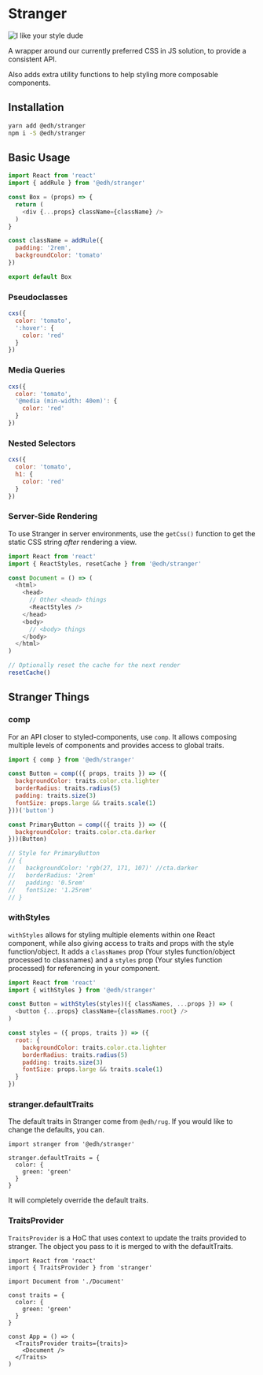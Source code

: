 # Stranger

![I like your style dude](https://thumbs.gfycat.com/JaggedCandidAnnelid-size_restricted.gif)

A wrapper around our currently preferred CSS in JS solution, to provide a consistent API.

Also adds extra utility functions to help styling more composable components.

## Installation

```sh
yarn add @edh/stranger
npm i -S @edh/stranger
```

## Basic Usage

```js
import React from 'react'
import { addRule } from '@edh/stranger'

const Box = (props) => {
  return (
    <div {...props} className={className} />
  )
}

const className = addRule({
  padding: '2rem',
  backgroundColor: 'tomato'
})

export default Box
```

### Pseudoclasses

```js
cxs({
  color: 'tomato',
  ':hover': {
    color: 'red'
  }
})
```

### Media Queries

```js
cxs({
  color: 'tomato',
  '@media (min-width: 40em)': {
    color: 'red'
  }
})
```

### Nested Selectors

```js
cxs({
  color: 'tomato',
  h1: {
    color: 'red'
  }
})
```


### Server-Side Rendering

To use Stranger in server environments, use the `getCss()` function to get the static CSS string *after* rendering a view.

```js
import React from 'react'
import { ReactStyles, resetCache } from '@edh/stranger'

const Document = () => (
  <html>
    <head>
      // Other <head> things
      <ReactStyles />
    </head>
    <body>
      // <body> things
    </body>
  </html>
)

// Optionally reset the cache for the next render
resetCache()

```

## Stranger Things

### comp

For an API closer to styled-components, use `comp`. It allows composing multiple levels of components and provides access to global traits.

```js
import { comp } from '@edh/stranger'

const Button = comp(({ props, traits }) => ({
  backgroundColor: traits.color.cta.lighter
  borderRadius: traits.radius(5)
  padding: traits.size(3)
  fontSize: props.large && traits.scale(1)
}))('button')

const PrimaryButton = comp(({ traits }) => ({
  backgroundColor: traits.color.cta.darker
}))(Button)

// Style for PrimaryButton
// {
//   backgroundColor: 'rgb(27, 171, 107)' //cta.darker
//   borderRadius: '2rem'
//   padding: '0.5rem'
//   fontSize: '1.25rem'
// }
```

### withStyles

`withStyles` allows for styling multiple elements within one React component, while also giving access to traits and props with the style function/object. It adds a `classNames` prop (Your styles function/object processed to classnames) and a `styles` prop (Your styles function processed) for referencing in your component.

```js
import React from 'react'
import { withStyles } from '@edh/stranger'

const Button = withStyles(styles)({ classNames, ...props }) => (
  <button {...props} className={classNames.root} />
)

const styles = ({ props, traits }) => ({
  root: {
    backgroundColor: traits.color.cta.lighter
    borderRadius: traits.radius(5)
    padding: traits.size(3)
    fontSize: props.large && traits.scale(1)
  }
})
```

### stranger.defaultTraits

The default traits in Stranger come from `@edh/rug`. If you would like to change the defaults, you can.

```
import stranger from '@edh/stranger'

stranger.defaultTraits = {
  color: {
    green: 'green'
  }
}
```

It will completely override the default traits.

### TraitsProvider

`TraitsProvider` is a HoC that uses context to update the traits provided to stranger. The object you pass to it is merged to with the defaultTraits.

```
import React from 'react'
import { TraitsProvider } from 'stranger'

import Document from './Document'

const traits = {
  color: {
    green: 'green'
  }
}

const App = () => (
  <TraitsProvider traits={traits}>
    <Document />
  </Traits>
)
```
